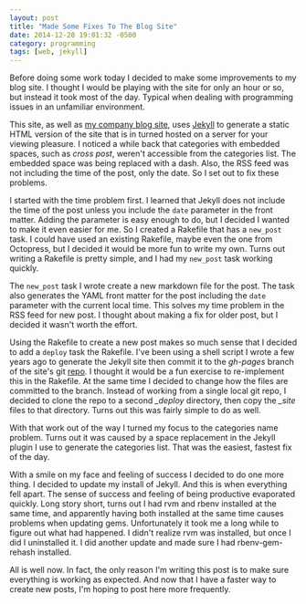```yaml
---
layout: post
title: "Made Some Fixes To The Blog Site"
date: 2014-12-28 19:01:32 -0500
category: programming
tags: [web, jekyll]
---
```

Before doing some work today I decided to make some improvements to my blog site. I thought I would be playing with the site for only an hour or so, but instead it took most of the day. Typical when dealing with programming issues in an unfamiliar environment. 

This site, as well as [my company blog site][blog], uses [Jekyll][jekyll] to generate a static HTML version of the site that is in turned hosted on a server for your viewing pleasure. I noticed a while back that categories with embedded spaces, such as *cross post*, weren't accessible from the categories list. The embedded space was being replaced with a dash. Also, the RSS feed was not including the time of the post, only the date. So I set out to fix these problems.

I started with the time problem first. I learned that Jekyll does not include the time of the post unless you include the `date` parameter in the front matter. Adding the parameter is easy enough to do, but I decided I wanted to make it even easier for me. So I created a Rakefile that has a `new_post` task. I could have used an existing Rakefile, maybe even the one from Octopress, but I decided it would be more fun to write my own. Turns out writing a Rakefile is pretty simple, and I had my `new_post` task working quickly. 

The `new_post` task I wrote create a new markdown file for the post. The task also generates the YAML front matter for the post including the `date` parameter with the current local time. This solves my time problem in the RSS feed for new post. I thought about making a fix for older post, but I decided it wasn't worth the effort.

Using the Rakefile to create a new post makes so much sense that I decided to add a `deploy` task the Rakefile. I've been using a shell script I wrote a few years ago to generate the Jekyll site then commit it to the *gh-pages* branch of the site's git [repo][repo]. I thought it would be a fun exercise to re-implement this in the Rakefile. At the same time I decided to change how the files are committed to the branch. Instead of working from a single local git repo, I decided to clone the repo to a second *_deploy* directory, then copy the *_site* files to that directory. Turns out this was fairly simple to do as well. 

With that work out of the way I turned my focus to the categories name problem. Turns out it was caused by a space replacement in the Jekyll plugin I use to generate the categories list. That was the easiest, fastest fix of the day.

With a smile on my face and feeling of success I decided to do one more thing. I decided to update my install of Jekyll. And this is when everything fell apart. The sense of success and feeling of being productive evaporated quickly. Long story short, turns out I had rvm and rbenv installed at the same time, and apparently having both installed at the same time causes problems when updating gems. Unfortunately it took me a long while to figure out what had happened. I didn't realize rvm was installed, but once I did I uninstalled it. I did another update and made sure I had rbenv-gem-rehash installed. 

All is well now. In fact, the only reason I'm writing this post is to make sure everything is working as expected. And now that I have a faster way to create new posts, I'm hoping to post here more frequently. 

[blog]: http://blog.whitepeaksoftware.com
[jekyll]: http://jekyllrb.com
[repo]: https://github.com/kirbyt/site-www-thecave-com
